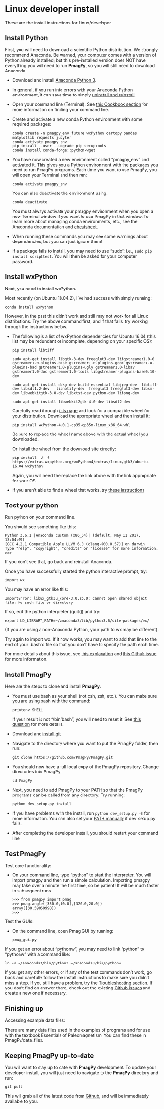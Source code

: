 # Linux developer install

These are the install instructions for Linux/developer.

## Install Python

First, you will need to download a scientific Python distribution. We
strongly recommend Anaconda. Be warned, your computer comes with a
version of Python already installed; but this pre-installed version does
NOT have everything you will need to run **PmagPy**, so you will still
need to download Anaconda.

- Download and install [Anaconda Python
  3](https://www.anaconda.com/download).

- In general, if you run into errors with your Anaconda Python
  environment, it can save time to simply [uninstall and
  reinstall](https://docs.anaconda.com/anaconda/install/uninstall/).

- Open your command line (Terminal). See [this Cookbook
  section](https://earthref.org/PmagPy/cookbook/#command_line) for
  more information on finding your command line.

- Create and activate a new conda Python environment with some required
  packages:

  ```
  conda create -n pmagpy_env future wxPython cartopy pandas matplotlib requests jupyter
  conda activate pmagpy_env
  pip install --user --upgrade pip setuptools
  conda install conda-forge::python-wget
  ```

- You have now created a new environment called “pmagpy_env” and
  activated it. This gives you a Python environment with the packages
  you need to run PmagPy programs. Each time you want to use PmagPy,
  you will open your Terminal and then run:

  ```
  conda activate pmagpy_env
  ```

  You can also deactivate the environment using:

  ```
  conda deactivate
  ```

  You must always activate your pmagpy environment when you open a new
  Terminal window if you want to use PmagPy in that window. To learn
  more about managing conda environments, etc., see the Anaconda
  documentation and
  [cheatsheet](https://know.continuum.io/rs/387-XNW-688/images/conda-cheatsheet.pdf).

- When running these commands you may see some warnings about
  dependencies, but you can just ignore them!

- If a package fails to install, you may need to use “sudo”: i.e.,
  `sudo pip install scripttest`. You will then be asked for your
  computer password.

## Install wxPython

Next, you need to install wxPython.

Most recently (on Ubuntu 18.04.2), I’ve had success with simply running:

```
conda install wxPython
```

However, in the past this didn’t work and still may not work for all
Linux distributions. Try the above command first, and if that fails, try
working through the instructions below.

- The following is a list of wxPython dependencies for Ubuntu 16.04
  (this list may be redundant or incomplete, depending on your specific
  OS):

  ```
  pip install libtiff

  sudo apt-get install libgtk-3-dev freeglut3-dev libgstreamer1.0-0 gstreamer1.0-plugins-base gstreamer1.0-plugins-good gstreamer1.0-plugins-bad gstreamer1.0-plugins-ugly gstreamer1.0-libav gstreamer1.0-doc gstreamer1.0-tools libgstreamer-plugins-base0.10-dev

  sudo apt-get install dpkg-dev build-essential libjpeg-dev  libtiff-dev libsdl1.2-dev   libnotify-dev  freeglut3 freeglut3-dev libsm-dev libwebkitgtk-3.0-dev libxtst-dev python-dev libpng-dev

  sudo apt-get install libwebkit2gtk-4.0-dev libsdl2-dev
  ```

  Carefully read through [this
  page](https://wxpython.org/pages/downloads/) and look for a
  compatible wheel for your distribution. Download the appropriate
  wheel and then install it:

  ```
  pip install wxPython-4.0.1-cp35-cp35m-linux_x86_64.whl
  ```

  Be sure to replace the wheel name above with the actual wheel you
  downloaded.

  Or install the wheel from the download site directly:

  ```
  pip install -U -f https://extras.wxpython.org/wxPython4/extras/linux/gtk3/ubuntu-16.04 wxPython
  ```

  Again, you will need the replace the link above with the link
  appropriate for your OS.

- If you aren’t able to find a wheel that works, try [these
  instructions](https://wxpython.org/blog/2017-08-17-builds-for-linux-with-pip/)

## Test your python

Run python on your command line.

You should see something like this:

```
Python 3.6.1 |Anaconda custom (x86_64)| (default, May 11 2017, 13:04:09)
[GCC 4.2.1 Compatible Apple LLVM 6.0 (clang-600.0.57)] on darwin
Type "help", "copyright", "credits" or "license" for more information.
>>>
```

If you don’t see that, go back and reinstall Anaconda.

Once you have successfully started the python interactive prompt, try:

```
import wx
```

You may have an error like this:

```
ImportError: libwx_gtk3u_core-3.0.so.0: cannot open shared object file: No such file or directory
```

If so, exit the python interpreter (quit()) and try:

```
export LD_LIBRARY_PATH=~/anaconda3/lib/python3.6/site-packages/wx/
```

(If you are using a non-Anaconda Python, your path to wx may be
different).

Try again to import wx. If it now works, you may want to add that line
to the end of your .bashrc file so that you don’t have to specify the
path each time.

For more details about this issue, see [this
explanation](https://github.com/wxWidgets/Phoenix/blob/e13273c5d939d993abf2a2649e90b3ea0d39382c/packaging/README-bdist.txt#L38-L57)
and [this Github issue](https://github.com/pyenv/pyenv/issues/691)
for more information.

## Install PmagPy

Here are the steps to clone and install **PmagPy**.

- You must use bash as your shell (not csh, zsh, etc.). You can make
  sure you are using bash with the command:

  ```
  printenv SHELL
  ```

  If your result is not “/bin/bash”, you will need to reset it. See
  [this
  question](https://stackoverflow.com/questions/13046192/changing-default-shell-in-linux)
  for more details.

- Download and [install git](https://git-scm.com/downloads)

- Navigate to the directory where you want to put the PmagPy folder,
  then run:

  ```
  git clone https://github.com/PmagPy/PmagPy.git
  ```

- You should now have a full local copy of the PmagPy repository.
  Change directories into PmagPy:

  ```
  cd PmagPy
  ```

- Next, you need to add PmagPy to your PATH so that the PmagPy programs
  can be called from any directory. Try running:

  ```
  python dev_setup.py install
  ```

- If you have problems with the install, run `python dev_setup.py -h`
  for more information. You can also set your [PATH
  manually](https://earthref.org/PmagPy/cookbook/#setting_path) if
  dev_setup.py fails.

- After completing the developer install, you should restart your
  command line.

## Test PmagPy

Test core functionality:

- On your command line, type “python” to start the interpreter. You
  will import pmagpy and then run a simple calculation. Importing
  pmagpy may take over a minute the first time, so be patient! It will
  be much faster in subsequent runs.

  ```
  >>> from pmagpy import pmag
  >>> pmag.angle([350.0,10.0],[320.0,20.0])
  array([30.59060998])
  >>>
  ```

Test the GUIs:

- On the command line, open Pmag GUI by running:

  ```
  pmag_gui.py
  ```

If you get an error about “pythonw”, you may need to link “python” to
“pythonw” with a command like:

```
ln -s ~/anaconda3/bin/python3 ~/anaconda3/bin/pythonw
```

If you get any other errors, or if any of the test commands don’t work,
go back and carefully follow the install instructions to make sure you
didn’t miss a step. If you still have a problem, try the
[Troubleshooting
section](https://earthref.org/PmagPy/cookbook/#trouble). If you don’t
find an answer there, check out the existing [Github
issues](https://github.com/PmagPy/PmagPy/issues) and create a new one
if necessary.

## Finishing up

Accessing example data files:

There are many data files used in the examples of programs and for use
with the textbook [Essentials of
Paleomagnetism](http://earthref.org/MAGIC/books/Tauxe/Essentials/WebBook3.html).
You can find these in PmagPy/data_files.

## Keeping PmagPy up-to-date

You will want to stay up to date with **PmagPy** development. To update
your developer install, you will just need to navigate to the **PmagPy**
directory and run:

```
git pull
```

This will grab all of the latest code from
[Github](https://github.com/PmagPy/PmagPy), and will be immediately
available to you.
